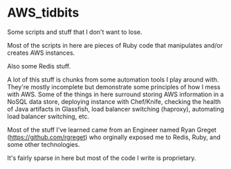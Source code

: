 AWS_tidbits
===========

Some scripts and stuff that I don't want to lose.

Most of the scripts in here are pieces of Ruby code that manipulates and/or creates AWS instances.

Also some Redis stuff.

A lot of this stuff is chunks from some automation tools I play around with. They're mostly incomplete but demonstrate some principles of how I mess with AWS. Some of the things in here surround storing AWS information in a NoSQL data store, deploying instance with Chef/Knife, checking the health of Java artifacts in Glassfish, load balancer switching (haproxy), automating load balancer switching, etc.

Most of the stuff I've learned came from an Engineer named Ryan Greget (https://github.com/rgreget) who orginally exposed me to Redis, Ruby, and some other technologies.

It's fairly sparse in here but most of the code I write is proprietary.

